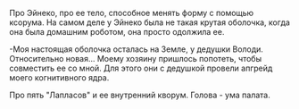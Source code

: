 Про Эйнеко, про ее тело, способное менять форму с помощью ксорума. 
На самом деле у Эйнеко была не такая крутая оболочка, когда она была домашним роботом, она просто одолжила ее.

-Моя настоящая оболочка осталась на Земле, у дедушки Володи. Относительно новая... Моему хозяину пришлось попотеть, чтобы совместить ее со мной. Для этого они с дедушкой провели апгрейд моего когнитивного ядра.

Про пять "Лапласов" и ее внутренний кворум. Голова - ума палата.